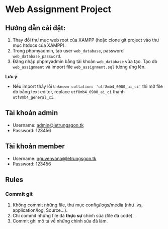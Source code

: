 # Web Assignment Project
## Hướng dẫn cài đặt:
1. Thay đổi thư mục web root của XAMPP (hoặc clone git project vào thư mục htdocs của XAMPP).
2. Trong phpmyadmin, tạo user `web_database`, password `web_database_password`.
3. Đăng nhập phpmyadmin bằng tài khoản `web_database` vừa tạo. Tạo db `web_assignment` và import file `web_assignment.sql` tương ứng lên.

**Lưu ý**: 
- Nếu import thấy lỗi `Unknown collation: 'utf8mb4_0900_ai_ci'` thì mở file db bằng text editor, replace `utf8mb4_0900_ai_ci` thành `utf8mb4_general_ci`.

## Tài khoản admin
- Username: admin@letrungsgon.tk
- Password: 123456

## Tài khoản member
- Username: nguyenvana@letrungsgon.tk
- Password: 123456

## Rules
### Commit git
1. Không commit những file, thư mục config/logs/media (như .vs, application/log, Source...).
2. Chỉ commit những file đã **thực sự** chỉnh sửa (file đã code).
3. Commit ghi mô tả về những chỉnh sửa đã làm.